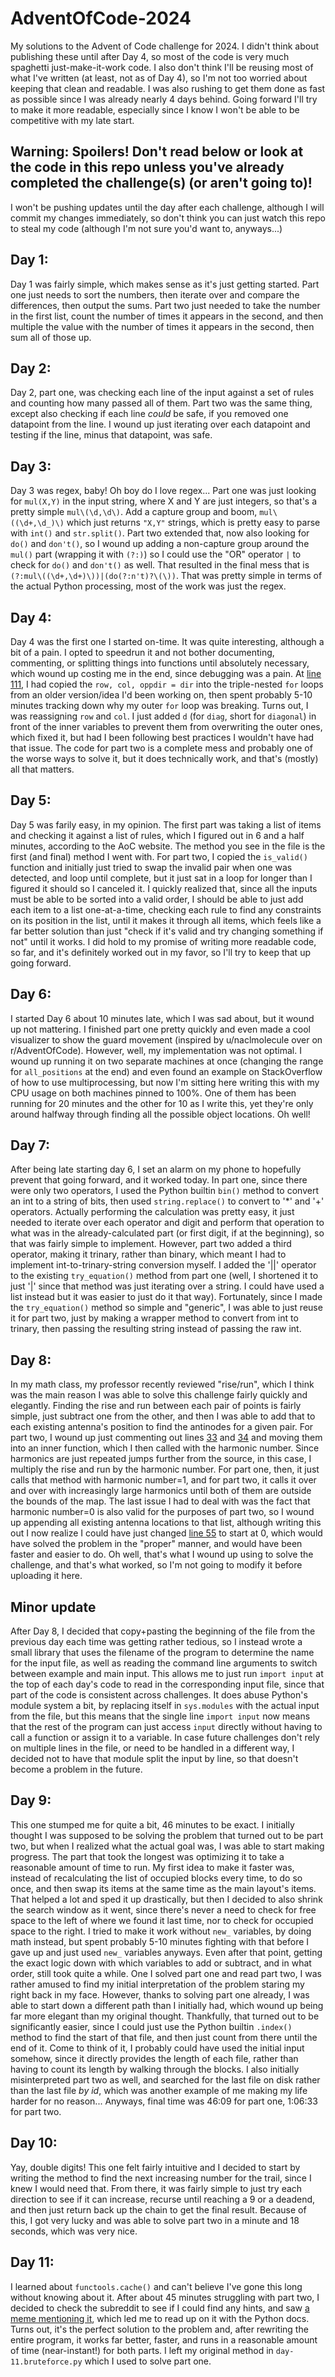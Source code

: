 # AdventOfCode-2024

My solutions to the Advent of Code challenge for 2024. I didn't think about publishing these until after Day 4, so most of the code is very much spaghetti just-make-it-work code. I also don't think I'll be reusing most of what I've written (at least, not as of Day 4), so I'm not too worried about keeping that clean and readable. I was also rushing to get them done as fast as possible since I was already nearly 4 days behind. Going forward I'll try to make it more readable, especially since I know I won't be able to be competitive with my late start.

## Warning: Spoilers! Don't read below or look at the code in this repo unless you've already completed the challenge(s) (or aren't going to)!
I won't be pushing updates until the day after each challenge, although I will commit my changes immediately, so don't think you can just watch this repo to steal my code (although I'm not sure you'd want to, anyways...)

## Day 1:
  Day 1 was fairly simple, which makes sense as it's just getting started. Part one just needs to sort the numbers, then iterate over and compare the differences, then output the sums. Part two just needed to take the number in the first list, count the number of times it appears in the second, and then multiple the value with the number of times it appears in the second, then sum all of those up.

## Day 2:
  Day 2, part one, was checking each line of the input against a set of rules and counting how many passed all of them. Part two was the same thing, except also checking if each line *could* be safe, if you removed one datapoint from the line. I wound up just iterating over each datapoint and testing if the line, minus that datapoint, was safe.

## Day 3:
  Day 3 was regex, baby! Oh boy do I love regex... Part one was just looking for `mul(X,Y)` in the input string, where X and Y are just integers, so that's a pretty simple `mul\(\d,\d\)`. Add a capture group and boom, `mul\((\d+,\d_)\)` which just returns `"X,Y"` strings, which is pretty easy to parse with `int()` and `str.split()`. Part two extended that, now also looking for `do()` and `don't()`, so I wound up adding a non-capture group around the `mul()` part (wrapping it with `(?:)`) so I could use the "OR" operator `|` to check for `do()` and `don't()` as well. That resulted in the final mess that is `(?:mul\((\d+,\d+)\))|(do(?:n't)?\(\))`. That was pretty simple in terms of the actual Python processing, most of the work was just the regex.

## Day 4:
  Day 4 was the first one I started on-time. It was quite interesting, although a bit of a pain. I opted to speedrun it and not bother documenting, commenting, or splitting things into functions until absolutely necessary, which wound up costing me in the end, since debugging was a pain. At [line 111](https://github.com/aaronjamt/AdventOfCode-2024/blob/main/day-4.py#L111), I had copied the `row, col, oppdir = dir` into the triple-nested `for` loops from an older version/idea I'd been working on, then spent probably 5-10 minutes tracking down why my outer `for` loop was breaking. Turns out, I was reassigning `row` and `col`. I just added `d` (for `diag`, short for `diagonal`) in front of the inner variables to prevent them from overwriting the outer ones, which fixed it, but had I been following best practices I wouldn't have had that issue. The code for part two is a complete mess and probably one of the worse ways to solve it, but it does technically work, and that's (mostly) all that matters.

## Day 5:
  Day 5 was farily easy, in my opinion. The first part was taking a list of items and checking it against a list of rules, which I figured out in 6 and a half minutes, according to the AoC website. The method you see in the file is the first (and final) method I went with. For part two, I copied the `is_valid()` function and initially just tried to swap the invalid pair when one was detected, and loop until complete, but it just sat in a loop for longer than I figured it should so I canceled it. I quickly realized that, since all the inputs must be able to be sorted into a valid order, I should be able to just add each item to a list one-at-a-time, checking each rule to find any constraints on its position in the list, until it makes it through all items, which feels like a far better solution than just "check if it's valid and try changing something if not" until it works. I did hold to my promise of writing more readable code, so far, and it's definitely worked out in my favor, so I'll try to keep that up going forward.

## Day 6:
  I started Day 6 about 10 minutes late, which I was sad about, but it wound up not mattering. I finished part one pretty quickly and even made a cool visualizer to show the guard movement (inspired by u/naclmolecule over on r/AdventOfCode). However, well, my implementation was not optimal. I wound up running it on two separate machines at once (changing the range for `all_positions` at the end) and even found an example on StackOverflow of how to use multiprocessing, but now I'm sitting here writing this with my CPU usage on both machines pinned to 100%. One of them has been running for 20 minutes and the other for 10 as I write this, yet they're only around halfway through finding all the possible object locations. Oh well!

## Day 7:
  After being late starting day 6, I set an alarm on my phone to hopefully prevent that going forward, and it worked today. In part one, since there were only two operators, I used the Python builtin `bin()` method to convert an int to a string of bits, then used `string.replace()` to convert to '*' and '+' operators. Actually performing the calculation was pretty easy, it just needed to iterate over each operator and digit and perform that operation to what was in the already-calculated part (or first digit, if at the beginning), so that was fairly simple to implement. However, part two added a third operator, making it trinary, rather than binary, which meant I had to implement int-to-trinary-string conversion myself. I added the '||' operator to the existing `try_equation()` method from part one (well, I shortened it to just '|' since that method was just iterating over a string. I could have used a list instead but it was easier to just do it that way). Fortunately, since I made the `try_equation()` method so simple and "generic", I was able to just reuse it for part two, just by making a wrapper method to convert from int to trinary, then passing the resulting string instead of passing the raw int.

## Day 8:
  In my math class, my professor recently reviewed "rise/run", which I think was the main reason I was able to solve this challenge fairly quickly and elegantly. Finding the rise and run between each pair of points is fairly simple, just subtract one from the other, and then I was able to add that to each existing antenna's position to find the antinodes for a given pair. For part two, I wound up just commenting out lines [33](https://github.com/aaronjamt/AdventOfCode-2024/blob/main/day-8.py#L33) and [34](https://github.com/aaronjamt/AdventOfCode-2024/blob/main/day-8.py#L34) and moving them into an inner function, which I then called with the harmonic number. Since harmonics are just repeated jumps further from the source, in this case, I multiply the rise and run by the harmonic number. For part one, then, it just calls that method with harmonic number=1, and for part two, it calls it over and over with increasingly large harmonics until both of them are outside the bounds of the map. The last issue I had to deal with was the fact that harmonic number=0 is also valid for the purposes of part two, so I wound up appending all existing antenna locations to that list, although writing this out I now realize I could have just changed [line 55](https://github.com/aaronjamt/AdventOfCode-2024/blob/main/day-8.py#L55) to start at 0, which would have solved the problem in the "proper" manner, and would have been faster and easier to do. Oh well, that's what I wound up using to solve the challenge, and that's what worked, so I'm not going to modify it before uploading it here.

## Minor update
  After Day 8, I decided that copy+pasting the beginning of the file from the previous day each time was getting rather tedious, so I instead wrote a small library that uses the filename of the program to determine the name for the input file, as well as reading the command line arguments to switch between example and main input. This allows me to just run `import input` at the top of each day's code to read in the corresponding input file, since that part of the code is consistent across challenges. It does abuse Python's module system a bit, by replacing itself in `sys.modules` with the actual input from the file, but this means that the single line `import input` now means that the rest of the program can just access `input` directly without having to call a function or assign it to a variable. In case future challenges don't rely on multiple lines in the file, or need to be handled in a different way, I decided not to have that module split the input by line, so that doesn't become a problem in the future.

## Day 9:
  This one stumped me for quite a bit, 46 minutes to be exact. I initially thought I was supposed to be solving the problem that turned out to be part two, but when I realized what the actual goal was, I was able to start making progress. The part that took the longest was optimizing it to take a reasonable amount of time to run. My first idea to make it faster was, instead of recalculating the list of occupied blocks every time, to do so once, and then swap its items at the same time as the main layout's items. That helped a lot and sped it up drastically, but then I decided to also shrink the search window as it went, since there's never a need to check for free space to the left of where we found it last time, nor to check for occupied space to the right. I tried to make it work without `new_` variables, by doing math instead, but spent probably 5-10 minutes fighting with that before I gave up and just used `new_` variables anyways. Even after that point, getting the exact logic down with which variables to add or subtract, and in what order, still took quite a while. One I solved part one and read part two, I was rather amused to find my initial interpretation of the problem staring my right back in my face. However, thanks to solving part one already, I was able to start down a different path than I initially had, which wound up being far more elegant than my original thought. Thankfully, that turned out to be significantly easier, since I could just use the Python builtin `.index()` method to find the start of that file, and then just count from there until the end of it. Come to think of it, I probably could have used the initial input somehow, since it directly provides the length of each file, rather than having to count its length by walking through the blocks. I also initially misinterpreted part two as well, and searched for the last file on disk rather than the last file _by id_, which was another example of me making my life harder for no reason... Anyways, final time was 46:09 for part one, 1:06:33 for part two.

## Day 10:
  Yay, double digits! This one felt fairly intuitive and I decided to start by writing the method to find the next increasing number for the trail, since I knew I would need that. From there, it was fairly simple to just try each direction to see if it can increase, recurse until reaching a 9 or a deadend, and then just return back up the chain to get the final result. Because of this, I got very lucky and was able to solve part two in a minute and 18 seconds, which was very nice.

## Day 11:
  I learned about `functools.cache()` and can't believe I've gone this long without knowing about it. After about 45 minutes struggling with part two, I decided to check the subreddit to see if I could find any hints, and saw [a meme mentioning it](https://www.reddit.com/r/adventofcode/comments/1hbmcoc/2024_day_11_part_2_when_in_doubt_reach_for_old/), which led me to read up on it with the Python docs. Turns out, it's the perfect solution to the problem and, after rewriting the entire program, it works far better, faster, and runs in a reasonable amount of time (near-instant!) for both parts. I left my original method in `day-11.bruteforce.py` which I used to solve part one.
